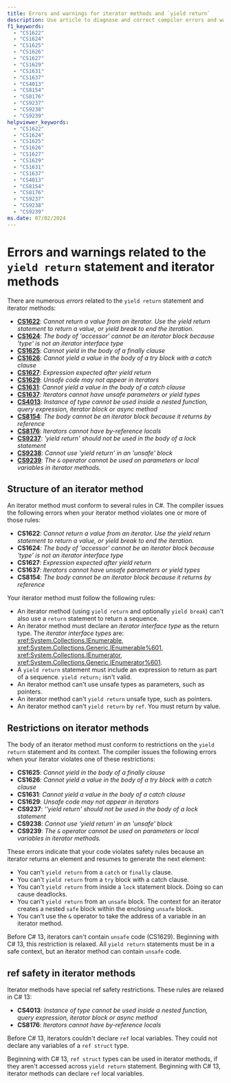 ```yaml
---
title: Errors and warnings for iterator methods and `yield return`
description: Use article to diagnose and correct compiler errors and warnings when you write iterator methods that use `yield return` to enumerate a sequence of elements.
f1_keywords:
  - "CS1622"
  - "CS1624"
  - "CS1625"
  - "CS1626"
  - "CS1627"
  - "CS1629"
  - "CS1631"
  - "CS1637"
  - "CS4013"
  - "CS8154"
  - "CS8176"
  - "CS9237"
  - "CS9238"
  - "CS9239"
helpviewer_keywords:
  - "CS1622"
  - "CS1624"
  - "CS1625"
  - "CS1626"
  - "CS1627"
  - "CS1629"
  - "CS1631"
  - "CS1637"
  - "CS4013"
  - "CS8154"
  - "CS8176"
  - "CS9237"
  - "CS9238"
  - "CS9239"
ms.date: 07/02/2024
---
```

# Errors and warnings related to the `yield return` statement and iterator methods

There are numerous *errors* related to the `yield return` statement and iterator methods:

<!-- The text in this list generates issues for Acrolinx, because they don't use contractions.
That's by design. The text closely matches the text of the compiler error / warning for SEO purposes.
 -->
- [**CS1622**](#structure-of-an-iterator-method): *Cannot return a value from an iterator. Use the yield return statement to return a value, or yield break to end the iteration.*
- [**CS1624**](#structure-of-an-iterator-method): *The body of 'accessor' cannot be an iterator block because 'type' is not an iterator interface type*
- [**CS1625**](#restrictions-on-iterator-methods): *Cannot yield in the body of a finally clause*
- [**CS1626**](#restrictions-on-iterator-methods): *Cannot yield a value in the body of a try block with a catch clause*
- [**CS1627**](#structure-of-an-iterator-method): *Expression expected after yield return*
- [**CS1629**](#restrictions-on-iterator-methods): *Unsafe code may not appear in iterators*
- [**CS1631**](#restrictions-on-iterator-methods): *Cannot yield a value in the body of a catch clause*
- [**CS1637**](#structure-of-an-iterator-method): *Iterators cannot have unsafe parameters or yield types*
- [**CS4013**](#ref-safety-in-iterator-methods): *Instance of type cannot be used inside a nested function, query expression, iterator block or async method*
- [**CS8154**](#structure-of-an-iterator-method): *The body cannot be an iterator block because it returns by reference*
- [**CS8176**](#ref-safety-in-iterator-methods): *Iterators cannot have by-reference locals*
- [**CS9237**](#restrictions-on-iterator-methods): *'yield return' should not be used in the body of a lock statement*
- [**CS9238**](#restrictions-on-iterator-methods): *Cannot use 'yield return' in an 'unsafe' block*
- [**CS9239**](#restrictions-on-iterator-methods): *The `&` operator cannot be used on parameters or local variables in iterator methods.*

## Structure of an iterator method

An iterator method must conform to several rules in C#. The compiler issues the following errors when your iterator method violates one or more of those rules:

- **CS1622**: *Cannot return a value from an iterator. Use the yield return statement to return a value, or yield break to end the iteration.*
- **CS1624**: *The body of 'accessor' cannot be an iterator block because 'type' is not an iterator interface type*
- **CS1627**: *Expression expected after yield return*
- **CS1637**: *Iterators cannot have unsafe parameters or yield types*
- **CS8154**: *The body cannot be an iterator block because it returns by reference*

Your iterator method must follow the following rules:

- An iterator method (using `yield return` and optionally `yield break`) can't also use a `return` statement to return a sequence. 
- An iterator method must declare an *iterator interface type* as the return type. The *iterator interface types* are: <xref:System.Collections.IEnumerable>, <xref:System.Collections.Generic.IEnumerable%601>, <xref:System.Collections.IEnumerator>, <xref:System.Collections.Generic.IEnumerator%601>.
- A `yield return` statement must include an expression to return as part of a sequence. `yield return;` isn't valid. 
- An iterator method can't use unsafe types as parameters, such as pointers.
- An iterator method can't `yield return` unsafe type, such as pointers.
- An iterator method can't `yield return` by `ref`. You must return by value.

## Restrictions on iterator methods

The body of an iterator method must conform to restrictions on the `yield return` statement and its context. The compiler issues the following errors when your iterator violates one of these restrictions:

- **CS1625**: *Cannot yield in the body of a finally clause*
- **CS1626**: *Cannot yield a value in the body of a try block with a catch clause*
- **CS1631**: *Cannot yield a value in the body of a catch clause*
- **CS1629**: *Unsafe code may not appear in iterators*
- **CS9237**: *''yield return' should not be used in the body of a lock statement*
- **CS9238**: *Cannot use 'yield return' in an 'unsafe' block*
- **CS9239**: *The `&` operator cannot be used on parameters or local variables in iterator methods.*

These errors indicate that your code violates safety rules because an iterator returns an element and resumes to generate the next element:

- You can't `yield return` from a `catch` or `finally` clause.
- You can't `yield return` from a `try` block with a catch clause.
- You can't `yield return` from inside a `lock` statement block. Doing so can cause deadlocks.
- You can't `yield return` from an `unsafe` block. The context for an iterator creates a nested `safe` block within the enclosing `unsafe` block.
- You can't use the `&` operator to take the address of a variable in an iterator method.

Before C# 13, iterators can't contain `unsafe` code (CS1629). Beginning with C# 13, this restriction is relaxed. All `yield return` statements must be in a safe context, but an iterator method can contain `unsafe` code.

## ref safety in iterator methods

Iterator methods have special ref safety restrictions. These rules are relaxed in C# 13:

- **CS4013**: *Instance of type cannot be used inside a nested function, query expression, iterator block or async method*
- **CS8176**: *Iterators cannot have by-reference locals*

Before C# 13, iterators couldn't declare `ref` local variables. They could not declare any variables of a `ref struct` type.

Beginning with C# 13, `ref struct` types can be used in iterator methods, if they aren't accessed across `yield return` statement. Beginning with C# 13, iterator methods can declare `ref` local variables.
